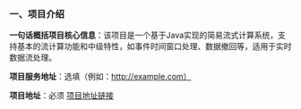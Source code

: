 ### 一、项目介绍

**一句话概括项目核心信息**：该项目是一个基于Java实现的简易流式计算系统，支持基本的流计算功能和中级特性，如事件时间窗口处理、数据撤回等，适用于实时数据流处理。

**项目服务地址**：选填（例如：http://example.com）

**项目地址**：必须
[项目地址链接](https://github.com/your-username/your-project)

